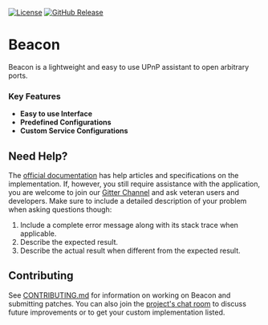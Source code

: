 [![License](https://img.shields.io/github/license/dotStart/Beacon.svg?style=flat-square)](https://www.apache.org/licenses/LICENSE-2.0.txt)
[![GitHub Release](https://img.shields.io/github/release/dotStart/Beacon.svg?style=flat-square)](https://github.com/dotStart/Beacon/releases)

# Beacon

Beacon is a lightweight and easy to use UPnP assistant to open arbitrary ports.

### Key Features

* **Easy to use Interface**
* **Predefined Configurations**
* **Custom Service Configurations**

## Need Help?

The [official documentation][wiki] has help articles and specifications on the implementation. If, however, you still
require assistance with the application, you are welcome to join our [Gitter Channel][gitter] and ask veteran users and
developers. Make sure to include a detailed description of your problem when asking questions though:

1. Include a complete error message along with its stack trace when applicable.
2. Describe the expected result.
3. Describe the actual result when different from the expected result.

[wiki]: https://github.com/dotStart/Beacon/wiki

## Contributing

See [CONTRIBUTING.md](CONTRIBUTING.md) for information on working on Beacon and submitting patches. You can also join
the [project's chat room][gitter] to discuss future improvements or to get your custom implementation listed.

[gitter]: https://gitter.im/dotStart/Beacon
